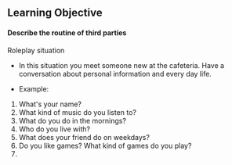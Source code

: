 ## Learning Objective
#### Describe the routine of third parties

Roleplay situation

- In this situation you meet someone new at the cafeteria. Have a conversation about personal information and every day life.

- Example:
1. What's your name?
2. What kind of music do you listen to?
3. What do you do in the mornings?
4. Who do you live with?
5. What does your friend do on weekdays?
6. Do you like games? What kind of games do you play?
7.